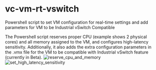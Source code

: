 # vc-vm-rt-vswitch
Powershell script to set VM configuration for real-time settings and add parameters for VM to be Industrial vSwitch Compatible

The Powershell script reserves proper CPU (example shows 2 physical cores) and all memory assigned to the VM, and configures high-latency sensitivity. Additionally, it also adds the extra configuration parameters in the .vmx file for the VM to be compatible with Industrial vSwitch feature (currently in Beta).
![reserve_cpu_and_memory](https://github.com/user-attachments/assets/2861b904-57b7-4b8e-9c87-6e5f6b4a1a30)
![set_high_latency_sensitivity](https://github.com/user-attachments/assets/c57c5706-8f47-4173-b0bf-54580af227da)
